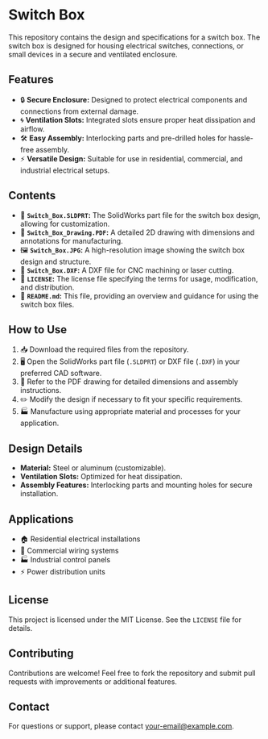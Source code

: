 # Switch Box

This repository contains the design and specifications for a switch box. The switch box is designed for housing electrical switches, connections, or small devices in a secure and ventilated enclosure.

## Features

- 🔒 **Secure Enclosure:** Designed to protect electrical components and connections from external damage.
- 🌀 **Ventilation Slots:** Integrated slots ensure proper heat dissipation and airflow.
- 🛠️ **Easy Assembly:** Interlocking parts and pre-drilled holes for hassle-free assembly.
- ⚡ **Versatile Design:** Suitable for use in residential, commercial, and industrial electrical setups.

## Contents

- 📁 **`Switch_Box.SLDPRT`:** The SolidWorks part file for the switch box design, allowing for customization.
- 📄 **`Switch_Box_Drawing.PDF`:** A detailed 2D drawing with dimensions and annotations for manufacturing.
- 🖼️ **`Switch_Box.JPG`:** A high-resolution image showing the switch box design and structure.
- 📐 **`Switch_Box.DXF`:** A DXF file for CNC machining or laser cutting.
- 📜 **`LICENSE`:** The license file specifying the terms for usage, modification, and distribution.
- 📘 **`README.md`:** This file, providing an overview and guidance for using the switch box files.

## How to Use

1. 📥 Download the required files from the repository.
2. 🖥️ Open the SolidWorks part file (`.SLDPRT`) or DXF file (`.DXF`) in your preferred CAD software.
3. 🧐 Refer to the PDF drawing for detailed dimensions and assembly instructions.
4. ✏️ Modify the design if necessary to fit your specific requirements.
5. 🏭 Manufacture using appropriate material and processes for your application.

## Design Details

- **Material:** Steel or aluminum (customizable).
- **Ventilation Slots:** Optimized for heat dissipation.
- **Assembly Features:** Interlocking parts and mounting holes for secure installation.

## Applications

- 🏠 Residential electrical installations
- 🏢 Commercial wiring systems
- 🏭 Industrial control panels
- ⚡ Power distribution units

## License

This project is licensed under the MIT License. See the `LICENSE` file for details.

## Contributing

Contributions are welcome! Feel free to fork the repository and submit pull requests with improvements or additional features.

## Contact

For questions or support, please contact [your-email@example.com](mailto:your-email@example.com).
